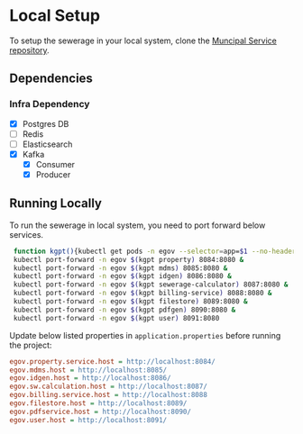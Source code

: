 # Local Setup

To setup the sewerage in your local system, clone the [Muncipal Service repository](https://github.com/egovernments/municipal-services).

## Dependencies

### Infra Dependency

- [x] Postgres DB
- [ ] Redis
- [ ] Elasticsearch
- [x] Kafka
  - [x] Consumer
  - [x] Producer

## Running Locally

To run the sewerage in local system, you need to port forward below services.

```bash
 function kgpt(){kubectl get pods -n egov --selector=app=$1 --no-headers=true | head -n1 | awk '{print $1}'}
 kubectl port-forward -n egov $(kgpt property) 8084:8080 &
 kubectl port-forward -n egov $(kgpt mdms) 8085:8080 &
 kubectl port-forward -n egov $(kgpt idgen) 8086:8080 &
 kubectl port-forward -n egov $(kgpt sewerage-calculator) 8087:8080 &
 kubectl port-forward -n egov $(kgpt billing-service) 8088:8080 &
 kubectl port-forward -n egov $(kgpt filestore) 8089:8080 &
 kubectl port-forward -n egov $(kgpt pdfgen) 8090:8080 &
 kubectl port-forward -n egov $(kgpt user) 8091:8080
``` 

Update below listed properties in `application.properties` before running the project:

```ini
egov.property.service.host = http://localhost:8084/
egov.mdms.host = http://localhost:8085/
egov.idgen.host = http://localhost:8086/
egov.sw.calculation.host = http://localhost:8087/
egov.billing.service.host = http://localhost:8088
egov.filestore.host = http://localhost:8089/
egov.pdfservice.host = http://localhost:8090/
egov.user.host = http://localhost:8091/
```